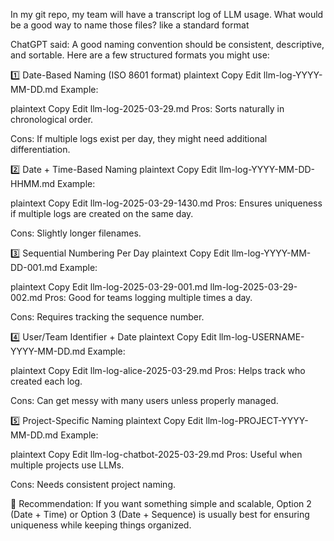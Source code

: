 In my git repo, my team will have a transcript log of LLM usage. What would be a good way to name those files? like a standard format


ChatGPT said:
A good naming convention should be consistent, descriptive, and sortable. Here are a few structured formats you might use:

1️⃣ Date-Based Naming (ISO 8601 format)
plaintext
Copy
Edit
llm-log-YYYY-MM-DD.md
Example:

plaintext
Copy
Edit
llm-log-2025-03-29.md
Pros: Sorts naturally in chronological order.

Cons: If multiple logs exist per day, they might need additional differentiation.

2️⃣ Date + Time-Based Naming
plaintext
Copy
Edit
llm-log-YYYY-MM-DD-HHMM.md
Example:

plaintext
Copy
Edit
llm-log-2025-03-29-1430.md
Pros: Ensures uniqueness if multiple logs are created on the same day.

Cons: Slightly longer filenames.

3️⃣ Sequential Numbering Per Day
plaintext
Copy
Edit
llm-log-YYYY-MM-DD-001.md
Example:

plaintext
Copy
Edit
llm-log-2025-03-29-001.md
llm-log-2025-03-29-002.md
Pros: Good for teams logging multiple times a day.

Cons: Requires tracking the sequence number.

4️⃣ User/Team Identifier + Date
plaintext
Copy
Edit
llm-log-USERNAME-YYYY-MM-DD.md
Example:

plaintext
Copy
Edit
llm-log-alice-2025-03-29.md
Pros: Helps track who created each log.

Cons: Can get messy with many users unless properly managed.

5️⃣ Project-Specific Naming
plaintext
Copy
Edit
llm-log-PROJECT-YYYY-MM-DD.md
Example:

plaintext
Copy
Edit
llm-log-chatbot-2025-03-29.md
Pros: Useful when multiple projects use LLMs.

Cons: Needs consistent project naming.

📌 Recommendation:
If you want something simple and scalable, Option 2 (Date + Time) or Option 3 (Date + Sequence) is usually best for ensuring uniqueness while keeping things organized.